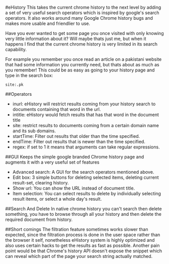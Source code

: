 #eHistory
This takes the current chrome history to the next level by adding a set of very useful search operators which is inspired by google's search operators.
It also works around many Google Chrome history bugs and makes more usable and friendlier to use.

Have you ever wanted to get some page you once visited with only knowing very little information about it?
Will maybe thats just me, but when it happens I find that the current chrome history is very limited in its search capability.

For example you remember you once read an article on a pakistani website that had some information you currently need, but thats about as much as you remember! 
This could be as easy as going to your history page and type in the search box:

	site:.pk

##Operators
* inurl: eHistory will restrict results coming from your history search to documents containing that word in the url.
* intitle: eHistory would fetch results that has that word in the document title
* site: restrict results to documents coming from a certain domain name and its sub domains.
* startTime: Filter out results that older than the time specified.
* endTime: Filter out results that is newer than the time specified.
* regex: if set to 1 it means that arguments can take regular expressions.

##GUI
Keeps the simple google branded Chrome history page and augments it with a very useful set of features

* Advanced search: A GUI for the search operators mentioned above.
* Edit box: 3 simple buttons for deleting selected items, deleting current result-set, clearing history.
* Show url: You can show the URL instead of document title.
* Item selection: You can select results to delete by individually selecting result items, or select a whole day's result.

##Search And Delete
In native chrome history you can't search then delete something, you have to browse through all your history and then delete the required document from history.

##Short comings
The filtration feature sometimes works slower than expected, since the filtration process is done in the user space rather than the browser it self, nonetheless eHistory system is highly optimized and also uses certain hacks to get the results as fast as possible.
Another pain point would be that Chrome's history API doesn't expose the snippet which can reveal which part of the page your search string actually matched.

